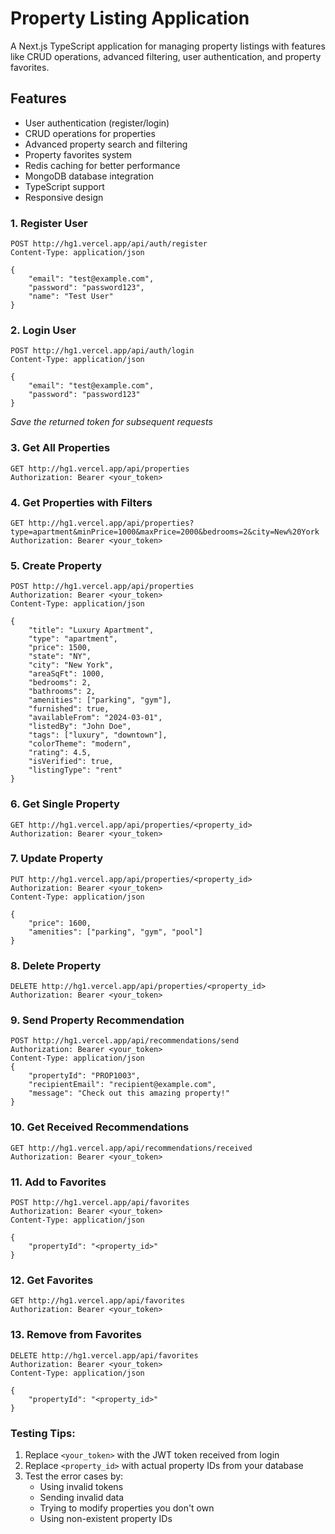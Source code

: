 # Property Listing Application

A Next.js TypeScript application for managing property listings with features like CRUD operations, advanced filtering, user authentication, and property favorites.

## Features

- User authentication (register/login)
- CRUD operations for properties
- Advanced property search and filtering
- Property favorites system
- Redis caching for better performance
- MongoDB database integration
- TypeScript support
- Responsive design


### 1. **Register User**
```http
POST http://hg1.vercel.app/api/auth/register
Content-Type: application/json

{
    "email": "test@example.com",
    "password": "password123",
    "name": "Test User"
}
```

### 2. **Login User**
```http
POST http://hg1.vercel.app/api/auth/login
Content-Type: application/json

{
    "email": "test@example.com",
    "password": "password123"
}
```
*Save the returned token for subsequent requests*

### 3. **Get All Properties**
```http
GET http://hg1.vercel.app/api/properties
Authorization: Bearer <your_token>
```

### 4. **Get Properties with Filters**
```http
GET http://hg1.vercel.app/api/properties?type=apartment&minPrice=1000&maxPrice=2000&bedrooms=2&city=New%20York
Authorization: Bearer <your_token>
```

### 5. **Create Property**
```http
POST http://hg1.vercel.app/api/properties
Authorization: Bearer <your_token>
Content-Type: application/json

{
    "title": "Luxury Apartment",
    "type": "apartment",
    "price": 1500,
    "state": "NY",
    "city": "New York",
    "areaSqFt": 1000,
    "bedrooms": 2,
    "bathrooms": 2,
    "amenities": ["parking", "gym"],
    "furnished": true,
    "availableFrom": "2024-03-01",
    "listedBy": "John Doe",
    "tags": ["luxury", "downtown"],
    "colorTheme": "modern",
    "rating": 4.5,
    "isVerified": true,
    "listingType": "rent"
}
```

### 6. **Get Single Property**
```http
GET http://hg1.vercel.app/api/properties/<property_id>
Authorization: Bearer <your_token>
```

### 7. **Update Property**
```http
PUT http://hg1.vercel.app/api/properties/<property_id>
Authorization: Bearer <your_token>
Content-Type: application/json

{
    "price": 1600,
    "amenities": ["parking", "gym", "pool"]
}
```

### 8. **Delete Property**
```http
DELETE http://hg1.vercel.app/api/properties/<property_id>
Authorization: Bearer <your_token>
```

### 9. **Send Property Recommendation**
```http
POST http://hg1.vercel.app/api/recommendations/send
Authorization: Bearer <your_token>
Content-Type: application/json
{
    "propertyId": "PROP1003",
    "recipientEmail": "recipient@example.com",
    "message": "Check out this amazing property!"
}

```

### 10. **Get Received Recommendations**
```http
GET http://hg1.vercel.app/api/recommendations/received
Authorization: Bearer <your_token>
```

### 11. **Add to Favorites**
```http
POST http://hg1.vercel.app/api/favorites
Authorization: Bearer <your_token>
Content-Type: application/json

{
    "propertyId": "<property_id>"
}
```

### 12. **Get Favorites**
```http
GET http://hg1.vercel.app/api/favorites
Authorization: Bearer <your_token>
```

### 13. **Remove from Favorites**
```http
DELETE http://hg1.vercel.app/api/favorites
Authorization: Bearer <your_token>
Content-Type: application/json

{
    "propertyId": "<property_id>"
}
```

### Testing Tips:
1. Replace `<your_token>` with the JWT token received from login
2. Replace `<property_id>` with actual property IDs from your database
3. Test the error cases by:
   - Using invalid tokens
   - Sending invalid data
   - Trying to modify properties you don't own
   - Using non-existent property IDs

